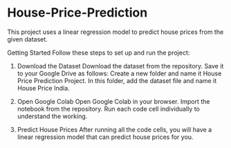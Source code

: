 # House-Price-Prediction

This project uses a linear regression model to predict house prices from the given dataset.

Getting Started
Follow these steps to set up and run the project:

1. Download the Dataset
    Download the dataset from the repository.
    Save it to your Google Drive as follows:
    Create a new folder and name it House Price Prediction Project.
    In this folder, add the dataset file and name it House Price India.
   
2. Open Google Colab
    Open Google Colab in your browser.
    Import the notebook from the repository.
    Run each code cell individually to understand the working.
   
4. Predict House Prices
    After running all the code cells, you will have a linear regression model that can predict house prices for you.

